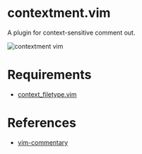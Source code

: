 # contextment.vim

A plugin for context-sensitive comment out.

![contextment vim](https://user-images.githubusercontent.com/82267684/202813875-01464210-17e9-4b6a-8610-cfa4a5bde95b.gif)

# Requirements

- [context_filetype.vim](https://github.com/Shougo/context_filetype.vim)

# References

- [vim-commentary](https://github.com/tpope/vim-commentary)
